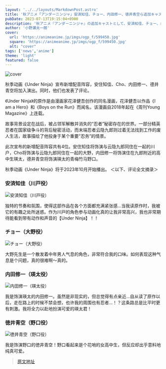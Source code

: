 ```yaml
---
layout: '../../layouts/MarkdownPost.astro'
title: '秋アニメ「アンダーニンジャ」安済知佳、チョー、内田修一、徳井青空ら追加キャスト発表！ 「この臭いを、いかに表現するか…」'
pubDate: 2023-07-13T19:15:04+0900
description: '秋アニメ『アンダーニンジャ』の追加キャストとして、安済知佳、チョー、内田修一、徳井青空らが出演決定。あわせて、コメントも到着した。'
author: '小野瀬太一朗'
cover:
  url: 'https://animeanime.jp/imgs/ogp_f/599450.jpg'
  square: 'https://animeanime.jp/imgs/ogp_f/599450.jpg'
  alt: "cover"
tags: ['news','anime']
theme: 'light'
featured: false
---
```


![cover](https://animeanime.jp/imgs/ogp_f/599450.jpg)

秋季动画《Under Ninja》宣布新增配音阵容，安住知佳、Cho、内田修一、德井青空将加入演出。同时，他们也发表了评论。

《Under Ninja》的原作是由漫画家花泽健吾创作的同名漫画，花泽健吾以作品《I am a Hero》和《Boys on the Run》而闻名，该漫画自2018年起在《周刊Young Magazine》上连载。

故事背景设定在战后，被占领军解散并消失的“忍者”秘密存在的世界。一部分精英忍者在国家级争斗的背后秘密活动，而末端忍者云隐九郎则过着无法找到工作的废人生活，故事描绘了他投身于某个重要“忍务”的情景。

此次宣布的新增配音阵容共有4位。安住知佳将饰演与云隐九郎同住在一起的川户，Cho将饰演与云隐九郎同住在一起的大野，内田修一将饰演住在九郎附近的高中生瑛太，德井青空将饰演瑛太的青梅竹马野口。

秋季动画《Under Ninja》将于2023年10月开始播出。
＜以下、评论全文摘录＞

### 安済知佳（川戸役）

![安済知佳（川戸役）](https://animeanime.jp/imgs/zoom/599451.jpg)

独特的节奏和氛围，使得这部作品在各个方面都充满紧张感...当我读原作时，我被它的有趣之处所迷惑。作为川戸的角色参与动画化真的让我非常高兴，我也非常期待能看到带有动作和声音的【Under Ninja】！！

### チョー（大野役）

![チョー（大野役）](https://animeanime.jp/imgs/zoom/599452.jpg)

大野先生是一个散发着中年男人气息的角色，非常符合我的口味。如何表现这种气息是个问题，真的很难啊～真的。

### 内田修一（瑛太役）

![内田修一（瑛太役）](https://animeanime.jp/imgs/zoom/599453.jpg)

我是饰演瑛太的内田修一。虽然是非现实的，但总觉得有点亲近...自从读了原作以后，走在路上的时候不禁会想，也许我的周围也有忍者...！？这条路总是比平时更有刺激。我将全力以赴地扮演可爱的瑛太君！

### 徳井青空（野口役）

![徳井青空（野口役）](https://animeanime.jp/imgs/zoom/599454.jpg)

我是饰演野口的徳井青空！野口看起来是个花哨的女高中生，但反应却出乎意料地纯真可爱。

>[原文地址](https://animeanime.jp/article/2023/07/13/78591.html)  